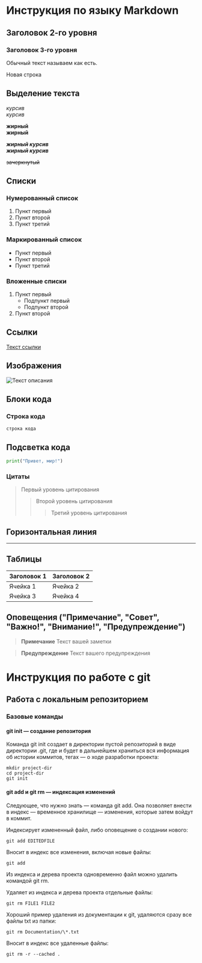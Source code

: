 # Инструкция по языку Markdown
## Заголовок 2-го уровня
### Заголовок 3-го уровня
Обычный текст называем как есть. 

Новая строка 
## Выделение текста
*курсив*  
_курсив_

**жирный**  
__жирный__

***жирный курсив***  
___жирный курсив___

~~зачеркнутый~~
## Списки
### Нумерованный список
1. Пункт первый
2. Пункт второй
3. Пункт третий

### Маркированный список
- Пункт первый
- Пункт второй
- Пункт третий
### Вложенные списки
1. Пункт первый
    - Подпункт первый
    - Подпункт второй
2. Пункт второй
## Ссылки
[Текст ссылки](https://www.example.com)
## Изображения 
![Текст описания](https://i.pinimg.com/564x/af/ac/e8/aface8ae6a0c7f3d7c23f81e2ba16059.jpg)
## Блоки кода
### Строка кода
`строка кода`
## Подсветка кода
```python
print("Привет, мир!")
```
### Цитаты
> Первый уровень цитирования
>> Второй уровень цитирования
>>> Третий уровень цитирования
## Горизонтальная линия
---
## Таблицы
| Заголовок 1 | Заголовок 2 |
| ----------- | ----------- |
| Ячейка 1    | Ячейка 2   |
| Ячейка 3    | Ячейка 4   | 
## Оповещения ("Примечание", "Совет", "Важно!", "Внимание!", "Предупреждение")

> **Примечание**
Текст вашей заметки

> **Предупреждение**
Текст вашего предупреждения

# Инструкция по работе с git 
## Работа с локальным репозиторием
### Базовые команды
#### **git init — создание репозитория**
Команда git init создает в директории пустой репозиторий в виде директории .git, где и будет в дальнейшем храниться вся информация об истории коммитов, тегах — о ходе разработки проекта: 
```
mkdir project-dir
cd project-dir
git init
```
#### git add и git rm — индексация изменений
Следующее, что нужно знать — команда git add. Она позволяет внести в индекс — временное хранилище — изменения, которые затем войдут в коммит.

Индексирует измененный файл, либо оповещение о создании нового:
```
git add EDITEDFILE
```
Вносит в индекс все изменения, включая новые файлы:
```
git add 
```
Из индекса и дерева проекта одновременно файл можно удалить командой git rm.

Удаляет из индекса и дерева проекта отдельные файлы:
```
git rm FILE1 FILE2
```
Хороший пример удаления из документации к git, удаляются сразу все файлы txt из папки:
```
git rm Documentation/\*.txt
```
Вносит в индекс все удаленные файлы:
```
git rm -r --cached . 
```
